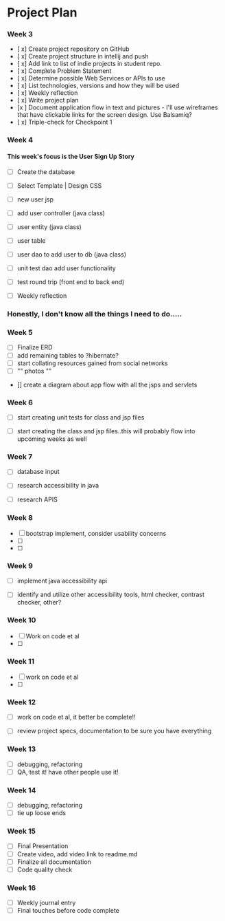 # Project Plan

### Week 3
- [ x] Create project repository on GitHub
- [ x] Create project structure in intellij and push
- [ x] Add link to list of indie projects in student repo.
- [ x] Complete Problem Statement
- [ x] Determine possible Web Services or APIs to use
- [ x] List technologies, versions and how they will be used
- [ x] Weekly reflection
- [ x] Write project plan
- [x ] Document application flow in text and pictures - I'll use wireframes that have clickable links for the screen design. Use Balsamiq?
- [ x] Triple-check for Checkpoint 1

### Week 4
#### This week's focus is the User Sign Up Story
- [ ] Create the database
- [ ] Select Template | Design CSS
- [ ] new user jsp
- [ ] add user controller (java class)
- [ ] user entity (java class)
- [ ] user table
- [ ] user dao to add user to db (java class)
- [ ] unit test dao add user functionality
- [ ] test round trip (front end to back end)
- [ ] Weekly reflection



### Honestly, I don't know all the things I need to do.....


### Week 5
- [ ] Finalize ERD
- [ ] add remaining tables to ?hibernate?
- [ ] start collating resources gained from social networks
- [ ] "" photos ""
- [] create a diagram about app flow with all the jsps and servlets 


### Week 6
- [ ] start creating unit tests for class and jsp files
- [ ] start creating the class and jsp files..this will probably flow into upcoming weeks as well


### Week 7
- [ ] database input
- [ ] research accessibility in java
- [ ] research APIS


### Week 8
- [ ] bootstrap implement, consider usability concerns
- [ ] 
- [ ] 
### Week 9
- [ ] implement java accessibility api
- [ ] identify and utilize other accessibility tools, html checker, contrast checker, other?


### Week 10
- [ ] Work on code et al
- [ ] 
### Week 11
- [ ] work on code et al
- [ ]
### Week 12
- [ ] work on code et al, it better be complete!!
  
- [ ] review project specs, documentation to be sure you have everything

### Week 13

- [ ] debugging, refactoring
- [ ] QA, test it!  have other people use it!
### Week 14
- [ ] debugging, refactoring
- [ ] tie up loose ends
### Week 15
- [ ] Final Presentation
- [ ] Create video, add video link to readme.md
- [ ] Finalize all documentation
- [ ] Code quality check

### Week 16
- [ ] Weekly journal entry
- [ ] Final touches before code complete
